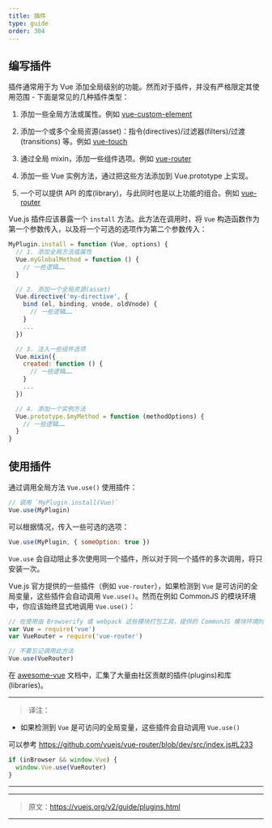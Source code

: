 ```yaml
---
title: 插件
type: guide
order: 304
---
```


## 编写插件

插件通常用于为 Vue 添加全局级别的功能。然而对于插件，并没有严格限定其使用范围 - 下面是常见的几种插件类型：

1. 添加一些全局方法或属性。例如 [vue-custom-element](https://github.com/karol-f/vue-custom-element)

2. 添加一个或多个全局资源(asset)：指令(directives)/过滤器(filters)/过渡(transitions) 等。例如 [vue-touch](https://github.com/vuejs/vue-touch)

3. 通过全局 mixin，添加一些组件选项。例如 [vue-router](https://github.com/vuejs/vue-router)

4. 添加一些 Vue 实例方法，通过把这些方法添加到 Vue.prototype 上实现。

5. 一个可以提供 API 的库(library)，与此同时也是以上功能的组合。例如 [vue-router](https://github.com/vuejs/vue-router)

Vue.js 插件应该暴露一个 `install` 方法。此方法在调用时，将 `Vue` 构造函数作为第一个参数传入，以及将一个可选的选项作为第二个参数传入：

``` js
MyPlugin.install = function (Vue, options) {
  // 1. 添加全局方法或属性
  Vue.myGlobalMethod = function () {
    // 一些逻辑……
  }

  // 2. 添加一个全局资源(asset)
  Vue.directive('my-directive', {
    bind (el, binding, vnode, oldVnode) {
      // 一些逻辑……
    }
    ...
  })

  // 3. 注入一些组件选项
  Vue.mixin({
    created: function () {
      // 一些逻辑……
    }
    ...
  })

  // 4. 添加一个实例方法
  Vue.prototype.$myMethod = function (methodOptions) {
    // 一些逻辑……
  }
}
```

## 使用插件

通过调用全局方法 `Vue.use()` 使用插件：

``` js
// 调用 `MyPlugin.install(Vue)`
Vue.use(MyPlugin)
```

可以根据情况，传入一些可选的选项：

``` js
Vue.use(MyPlugin, { someOption: true })
```

`Vue.use` 会自动阻止多次使用同一个插件，所以对于同一个插件的多次调用，将只安装一次。

Vue.js 官方提供的一些插件（例如 `vue-router`），如果检测到 `Vue` 是可访问的全局变量，这些插件会自动调用 `Vue.use()`。然而在例如 CommonJS 的模块环境中，你应该始终显式地调用 `Vue.use()`：

``` js
// 在使用由 Browserify 或 webpack 这些模块打包工具，提供的 CommonJS 模块环境时
var Vue = require('vue')
var VueRouter = require('vue-router')

// 不要忘记调用此方法
Vue.use(VueRouter)
```

在 [awesome-vue](https://github.com/vuejs/awesome-vue#components--libraries) 文档中，汇集了大量由社区贡献的插件(plugins)和库(libraries)。

***

> 译注：

* 如果检测到 `Vue` 是可访问的全局变量，这些插件会自动调用 `Vue.use()`

可以参考 https://github.com/vuejs/vue-router/blob/dev/src/index.js#L233

``` javascript
if (inBrowser && window.Vue) {
  window.Vue.use(VueRouter)
}
```

***

***

> 原文：https://vuejs.org/v2/guide/plugins.html

***
